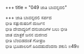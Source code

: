 +++
title = "049 ಜಾತಿ ಬಾವನ್ನದಲಿ"

+++
ಜಾತಿ ಬಾವನ್ನದಲಿ ಸರ್ಪದ  
ಭೀತಿ ಸತ್ಪುರುಷರಿಗೆ ದುರ್ಜನ  
ಭೀತಿ ದೇವಾದ್ಯರಿಗೆ ದನುಜಾದಿಗಳ ಬಲು ಭೀತಿ   
ಜಾತ ಮಾತ್ರಕೆ ಜನನ ಮರಣದ  
ಭೀತಿ ಬೆಂಬಿಡದಂತೆ ಗೋತ್ರಜ  
ಭೀತಿ ಭೂಪಾಲರಿಗೆ ಹಿರಿದಹುದೆಂದನಾ ಶಕುನಿ    ॥49॥